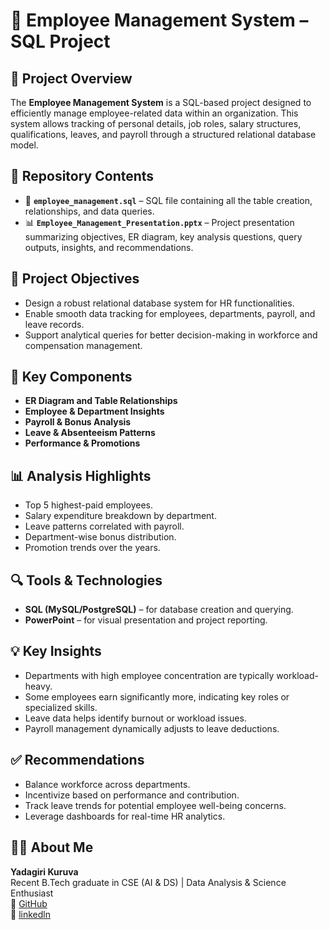# 🧾 Employee Management System – SQL Project

## 📌 Project Overview

The **Employee Management System** is a SQL-based project designed to efficiently manage employee-related data within an organization. This system allows tracking of personal details, job roles, salary structures, qualifications, leaves, and payroll through a structured relational database model.

## 📂 Repository Contents

- 📄 **`employee_management.sql`** – SQL file containing all the table creation, relationships, and data queries.
- 📊 **`Employee_Management_Presentation.pptx`** – Project presentation summarizing objectives, ER diagram, key analysis questions, query outputs, insights, and recommendations.

## 🎯 Project Objectives

- Design a robust relational database system for HR functionalities.
- Enable smooth data tracking for employees, departments, payroll, and leave records.
- Support analytical queries for better decision-making in workforce and compensation management.

## 🧩 Key Components

- **ER Diagram and Table Relationships**
- **Employee & Department Insights**
- **Payroll & Bonus Analysis**
- **Leave & Absenteeism Patterns**
- **Performance & Promotions**

## 📊 Analysis Highlights

- Top 5 highest-paid employees.
- Salary expenditure breakdown by department.
- Leave patterns correlated with payroll.
- Department-wise bonus distribution.
- Promotion trends over the years.

## 🔍 Tools & Technologies

- **SQL (MySQL/PostgreSQL)** – for database creation and querying.
- **PowerPoint** – for visual presentation and project reporting.

## 💡 Key Insights

- Departments with high employee concentration are typically workload-heavy.
- Some employees earn significantly more, indicating key roles or specialized skills.
- Leave data helps identify burnout or workload issues.
- Payroll management dynamically adjusts to leave deductions.

## ✅ Recommendations

- Balance workforce across departments.
- Incentivize based on performance and contribution.
- Track leave trends for potential employee well-being concerns.
- Leverage dashboards for real-time HR analytics.

## 🙋‍♂️ About Me

**Yadagiri Kuruva**  
Recent B.Tech graduate in CSE (AI & DS) | Data Analysis & Science Enthusiast  
🔗 [GitHub](https://github.com/k-yadagiri)  
🔗 [linkedln](https://www.linkedin.com/in/k-yadagiri)
